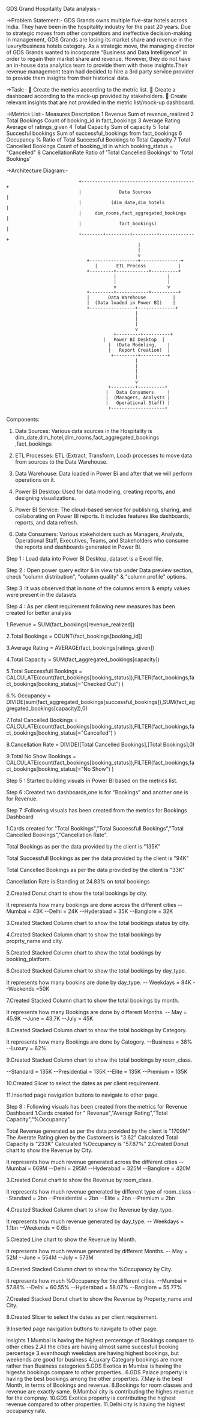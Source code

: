 GDS Grand Hospitality Data analysis:-

->Problem Statement:-
GDS Grands owns multiple five-star hotels across India. They have been in the hospitality industry for the past 20 years. Due to strategic moves from other competitors and ineffective decision-making in management, GDS Grands are losing its market share and revenue in the luxury/business hotels category. As a strategic move, the managing director of GDS Grands wanted to incorporate “Business and Data Intelligence” in order to regain their market share and revenue. However, they do not have an in-house data analytics team to provide them with these insights.Their revenue management team had decided to hire a 3rd party service provider to provide them insights from their historical data.

->Task:-
 Create the metrics according to the metric list.
 Create a dashboard according to the mock-up provided by stakeholders.
 Create relevant insights that are not provided in the metric list/mock-up dashboard.

->Metrics List:-
  Measures                                 Description
1 Revenue                               Sum of revenue_realized
2 Total Bookings                   Count of booking_id in fact_bookings
3 Average Rating                       Average of ratings_given
4 Total Capacity                         Sum of capacity
5 Total Succesful bookings     Sum of successful_bookings from fact_bookings
6 Occupancy %                  Ratio of Total Successful Bookings to Total Capacity
7 Total Cancelled Bookings     Count of booking_id in which booking_status = "Cancelled"
8 CancellationRate              Ratio of 'Total Cancelled Bookings' to 'Total Bookings'


->Architecture Diagram:-

                               +------------------------------------------+
                               |              Data Sources                |                       
                               |           (dim_date,dim_hotels           |                   
                               |     dim_rooms,fact_aggregated_bookings   |
                               |              fact_bookings)              |
                               +--------+---------+---------+-------------+
                                                     |
                                                     |
                                                     v
                                  +------------------+---------------+
                                     |       ETL Process            |
                                  +---------+------------+----------+
                                            |                   |
                                            |                   |
                                            v                   v
                                  +---------+------------+----------+
                                  |       Data Warehouse          |
                                  |  (Data loaded in Power BI)    |
                                  +-----------------+--------------+
                                                    |
                                                    |
                                                    |                                             
                                                    v                                            
                                            +---------+----------+                              
                                        |   Power BI Desktop  |                           
                                          |  (Data Modeling,    |                             
                                          |   Report Creation)  |                                     
                                           +---------+----------+                                  
                                                    |                                              
                                                    |                                              
                                                    |                                              
                                                    |                                            
                                                    v                                           
                                          +---------+----------+                              
                                         |   Data Consumers     |                           
                                         |  (Managers, Analysts |                         
                                         |   Operational Staff) |                           
                                          +--------------------+                               




Components:

1. Data Sources: Various data sources in the Hospitality is dim_date,dim_hotel,dim_rooms,fact_aggregated_bookings ,fact_bookings

2. ETL Processes: ETL (Extract, Transform, Load) processes to move data from sources to the Data Warehouse.

3. Data Warehouse: Data loaded in Power Bi and after that we will perform operations on it.

4. Power BI Desktop: Used for data modeling, creating reports, and designing visualizations.

5. Power BI Service: The cloud-based service for publishing, sharing, and collaborating on Power BI reports. It includes features like dashboards, reports, and data refresh.

6. Data Consumers: Various stakeholders such as Managers, Analysts, Operational Staff, Executives, Teams, and Stakeholders who consume the reports and dashboards generated in Power BI.


Step 1 : Load data into Power BI Desktop, dataset is a Excel file.

Step 2 : Open power query editor & in view tab under Data preview section, check "column distribution", "column quality" & "column profile" options.

Step 3 :It was observed that in none of the columns errors & empty values were present in the datasets

Step 4 : As per client requirement following new measures has been created for better analysis

1.Revenue = SUM(fact_bookings[revenue_realized])

2.Total Bookings = COUNT(fact_bookings[booking_id])

3.Average Rating = AVERAGE(fact_bookings[ratings_given])

4.Total Capacity = SUM(fact_aggregated_bookings[capacity])

5.Total Successfull Bookings = CALCULATE(count(fact_bookings[booking_status]),FILTER(fact_bookings,fact_bookings[booking_status]="Checked Out") )

6.% Occupancy = DIVIDE(sum(fact_aggregated_bookings[successful_bookings]),SUM(fact_aggregated_bookings[capacity]),0)

7.Total Cancelled Bookings = CALCULATE(count(fact_bookings[booking_status]),FILTER(fact_bookings,fact_bookings[booking_status]="Cancelled") )

8.Cancellation Rate = DIVIDE([Total Cancelled Bookings],[Total Bookings],0)

9.Total No Show Bookings = CALCULATE(count(fact_bookings[booking_status]),FILTER(fact_bookings,fact_bookings[booking_status]="No Show") )

Step 5 : Started building visuals in Power BI based on the metrics list.

Step 6 :Created two dashboards,one is for "Bookings" and another one is for Revenue.

Step 7 :Following visuals has been created from the metrics for Bookings Dashboard

1.Cards created for "Total Bookings","Total Successfull Bookings","Total Cancelled Bookings","Cancellation Rate".

Total Bookings as per the data provided by the client is "135K"

Total Successfull Bookings as per the data provided by the client is "94K"

Total Cancelled Bookings as per the data provided by the client is "33K"

Cancellation Rate is Standing at 24.83% on total bookings

2.Created Donut chart to show the total bookings by city.

It represents how many bookings are done across the different cities
--Mumbai = 43K --Delhi = 24K --Hyderabad = 35K --Banglore = 32K

3.Created Stacked Column chart to show the total bookings status by city.

4.Created Stacked Column chart to show the total bookings by proprty_name and city.

5.Created Stacked Column chart to show the total bookings by booking_platform.

6.Created Stacked Column chart to show the total bookings by day_type.

It represents how many bookins are done by day_type.
-- Weekdays = 84K --Weekends =50K

7.Created Stacked Column chart to show the total bookings by month.

It represents how many Bookings are done by different Months.
-- May = 45.9K --June = 43.7K --July = 45K

8.Created Stacked Column chart to show the total bookings by Category.

It represents how many Bookings are done by Catogory.
--Business = 38% --Luxury = 62%

9.Created Stacked Column chart to show the total bookings by room_class.

--Standard = 135K --Presidential = 135K --Elite = 135K --Premium = 135K

10.Created Slicer to select the dates as per client requirement.

11.Inserted page navigation buttons to navigate to other page.

Step 8 : Following visuals has been created from the metrics for Revenue Dashboard
1.Cards created for " Revenue","Averagr Rating","Total Capacity","%Occupancy".

Total Revenue generated as per the data provided by the client is "1709M"
The Averate Rating given by the Customers is "3.62"
Calculated Total Capacity is "233K"
Calculated %Occupancy is "57.87%"
2.Created Donut chart to show the Revenue by City.

It represents how much revenue generated across the different cities
--Mumbai = 669M --Delhi = 295M --Hyderabad = 325M --Banglore = 420M

3.Created Donut chart to show the Revenue by room_class.

It represents how much revenue generated by different type of room_class
--Standard = 2bn --Presidential = 2bn --Elite = 2bn --Premium = 2bn

4.Created Stacked Column chart to show the Revenue by day_type.

It represents how much revenue generated by day_type.
-- Weekdays = 1.1bn --Weekends = 0.6bn

5.Created Line chart to show the Revenue by Month.

It represents how much revenue generated by different Months.
-- May = 52M --June = 554M --July = 573M

6.Created Stacked Column chart to show the %Occupancy by City.

It represents how much %Occupancy for the different cities.
--Mumbai = 57.88% --Delhi = 60.55% --Hyderabad = 58.07% --Banglore = 55.77%

7.Created Stacked Donut chart to show the Revenue by Property_name and City.

8.Created Slicer to select the dates as per client requirement.

9.Inserted page navigation buttons to navigate to other page.

Insights
1.Mumbai is having the highest percentage of Bookings compare to other cities 2.All the cities are having almost same succesfull booking percentage 3.eventhough weekdays are having highest bookings, but weekends are good for business 4.Luxary Category bookings are more rather than Business categories 5.GDS Exotica in Mumbai is having the higeshs bookings compare to other properties.. 6.GDS Palace property is having the best bookings among the other properties. 7.May is the best Month, in terms of Bookings and revenue. 8.Bookings for room classes and revenue are exactly same. 9.Mumbai city is contributing the highes revenue for the compnay. 10.GDS Exotica property is contributing the highest revenue compared to other properties. 11.Delhi city is having the highest occupancy rate.












 

